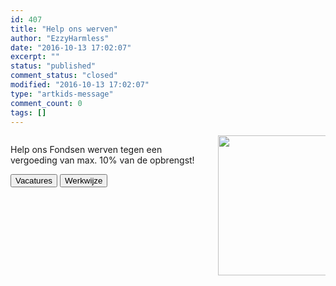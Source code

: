 ```yaml
---
id: 407
title: "Help ons werven"
author: "EzzyHarmless"
date: "2016-10-13 17:02:07"
excerpt: ""
status: "published"
comment_status: "closed"
modified: "2016-10-13 17:02:07"
type: "artkids-message"
comment_count: 0
tags: []
---
```


<div class="container">
    <div class="columns">
      <div class="column">
        <p class="lead">
          Help ons Fondsen werven tegen een vergoeding van max. 10% van de opbrengst!
        </p>
        <div class="field is-grouped">
          <button type="button" class="button is-large is-light"><span class="fa fa-bullhorn"> </span> Vacatures</button>
          <button type="button" class="button is-large is-light"><span class="fa fa-paperclip"> </span> Werkwijze</button>
        </div>
      </div>
      <div class="column">
        <a href="//www.artkidsfoundation.org/app/uploads/2016/06/IMG_1886.jpg"><img class="img-responsive" src="//www.artkidsfoundation.org/app/uploads/2016/06/IMG_1886-300x224.jpg" width="300" height="224" /></a>
      </div>
    </div>
  </div>